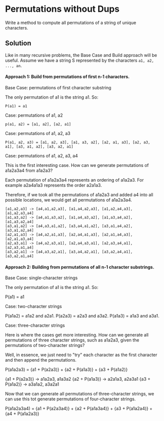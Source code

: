 # Permutations without Dups

Write a method to compute all permutations of a string of unique characters.

## Solution

Like in many recursive problems, the Base Case and Build approach will be useful. Assume we have a string S
represented by the characters ```a1, a2, ..., an```.
 
#### Approach 1: Build from permutations of first n-1 characters.

Base Case: permutations of first character substring

The only permutation of a1 is the string a1. So:

```P(a1) = a1```

Case: permutations of a1, a2

```p(a1, a2) = [a1, a2], [a2, a1]```

Case: permutations of a1, a2, a3

```P(a1, a2, a3) = [a1, a2, a3], [a1, a3, a2], [a2, a1, a3], [a2, a3, a1], [a3, a1, a2], [a3, a2, a1]```

Case: permutations of a1, a2, a3, a4

This is the first interesting case. How can we generate permutations of a1a2a3a4 from a1a2a3?

Each permutation of a1a2a3a4 represents an ordering of a1a2a3. For example a2a4a1a3 represents the order a2a1a3.

Therefore, if we took all the permutations of a1a2a3 and added a4 into all possible locations, we would get all
permutations of a1a2a3a4.
 
```
[a1,a2,a3] -> [a4,a1,a2,a3], [a1,a4,a2,a3], [a1,a2,a4,a3], [a1,a2,a3,a4]
[a1,a3,a2] -> [a4,a1,a3,a2], [a1,a4,a3,a2], [a1,a3,a4,a2], [a1,a3,a2,a4]
[a3,a1,a2] -> [a4,a3,a1,a2], [a3,a4,a1,a2], [a3,a1,a4,a2], [a3,a1,a2,a4]
[a2,a1,a3] -> [a4,a2,a1,a3], [a2,a4,a1,a3], [a2,a1,a4,a3], [a2,a1,a3,a4]
[a2,a3,a1] -> [a4,a2,a3,a1], [a2,a4,a3,a1], [a2,a3,a4,a1], [a2,a3,a1,a4]
[a3,a2,a1] -> [a4,a3,a2,a1], [a3,a4,a2,a1], [a3,a2,a4,a1], [a3,a2,a1,a4]
```

#### Approach 2: Building from permutations of all n-1 character substrings.

Base Case: single-character strings

The only permutation of a1 is the string a1. So:

P(a1) = a1

Case: two-character strings

P(a1a2) = a1a2 and a2a1.
P(a2a3) = a2a3 and a3a2.
P(a1a3) = a1a3 and a3a1.

Case: three-character strings

Here is where the cases get more interesting. How can we generate all permutations of three character strings, such
as a1a2a3, given the permutations of two-character strings?
 
Well, in essence, we just need to "try" each character as the first character and then append the permutations.

P(a1a2a3) = {a1 + P(a2a3)} + {a2 + P(a1a3)} + {a3 + P(a1a2)}
    
{a1 + P(a2a3)} -> a1a2a3, a1a3a2
{a2 + P(a1a3)} -> a2a1a3, a2a3a1
{a3 + P(a1a2)} -> a3a1a2, a3a2a1

Now that we can generate all permutations of three-character strings, we can use this tot generate permutations of
four-character strings.
 
P(a1a2a3a4) = {a1 + P(a2a3a4)} + {a2 + P(a1a3a4)} + {a3 + P(a1a2a4)} + {a4 + P(a1a2a3)}
